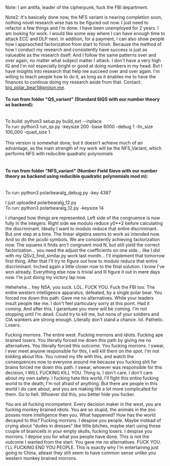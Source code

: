 Note: I am antifa, leader of the cipherpunk, fuck the FBI department. 

Note2: It's basically done now, the NFS variant is nearing completion soon, nothing novel research wise has to be figured out now. I just need to refactor a few things and I'm done.
I have been unemployed for 2 years. I am looking for work. I would like some way where I can have enough time to attack ECC and DLP next. In addition, for a payment, I can also show people how I appraoched factorization from start to finish. Because the method of how I conduct my research and consistently have success is just as valueable as the research itself. And I follow the same patterns over and over again, no matter what subject matter I attack. I don't have a very high IQ and I'm not especially bright or good at doing numbers in my head. But I have insights into research that help me succeed over and over again. I'm willing to teach people how to do it, as long as it enables me to have the finances to continue doing my research aside from that. Contact: big_polar_bear1@proton.me.

#### To run from folder "QS_variant" (Standard SIQS with our number theory as backend):</br></br>
To build: python3 setup.py build_ext --inplace</br>
To run: python3 run_qs.py -keysize 200 -base 6000 -debug 1 -lin_size 100_000 -quad_size 1</br></br>
This version is somewhat done, but it doesn't achieve much of an advantage, as the main strength of my work will be the NFS_Variant, which performs NFS with reducible quadratic polynomials<br><br>
#### To run from folder "NFS_variant" (Number Field Sieve with our number theory as backend using reducible quadratic polynomials mod m):</br></br>
To run: python3 polarbearalg_debug.py -key 4387 

I just uploaded polarbearalg_12.py</br>
To run: python3 polarbearalg_12.py -keysize 14</br>

I changed how things are represented. Left side of the congruence is now fully in the  integers. Right side we modulo reduce y0**2 before calculating the discriminant. Ideally I want to modulo reduce that entire discriminant. But one step at a time. The linear algebra seems to work as intended now. And so do the jacobi symbols. We are consistently achieving factorization now. The squares it finds arn't congruent mod N, but still yield the correct factorization... you need the adjust the coefficients on one side... like I did with my QSv3_find_similar.py work last month... I'll implement that tomorrow first thing. After that I'll try to figure out how to modulo reduce that entire discriminant. 
Inched again a little closer now to the final solution. I know I've won already. Everything else now is trivial and Ill figure it out in mere days now. I'm just doing my victory lap now. 

Hehehehe... hey NSA, you suck. LOL. FUCK YOU. Fuck the FBI too. The entire western intelligence apparatus, defeated, by a single polar bear. You forced me down this path. Gave me no alternatives. While your leaders insult people like me. I don't feel particulary sorry at this point. Had it coming. And after this, I garantuee you more will be coming. I'm not stopping until I'm dead. Could try to kill me, but none of your soldiers and CIA wankers are strong enough. Literally don't stand a chance. lol. Pathetic. Losers.

Fucking morrons. The entire west. Fucking morrons and idiots. Fucking ape brained losers. You literally forced me down this path by giving me no alternatives. You literally forced this outcome. You fucking morrons. I swear, I ever meet anyone responsible for this, I will kill them on the spot. I'm not kidding about this. You ruined my life with this, and watch the consequences now to everyone around me because you fucking shit for brains forced me down this path. I swear, whoever was responsible for this decision, I WILL FUCKING KILL YOU. 
Thing is, I don't care. I don't care about my own safety. I fucking hate this world, I'll fight this entire fucking world to the death, I'm not afraid of anything. But there are people in this world I do care about, and you are making life a lot more complicated for them. Go to hell. Whoever did this, you better hide you fucker.

You are all fucking incompetent. Every decision maker in the west, you are fucking monkey brained idiots. You are so stupid, the animals in the zoo posses more intelligence then you. What happened? How has the world decayed to this? Fucking morrons. I despise you people. Maybe instead of crying about "dudes in dresses" like little bitches, maybe start using those couple of braincells in your empty skulls, fucking losers. I despise you morrons. I depise you for what you people have done. This is not the outcome I wanted from the start. You gave me no alternatives. FUCK YOU. I'LL FUCKING END YOU PEOPLE. This is exactly why I'm entertaining just going to China, atleast they still seem to have common sense unlike you western monkey brained morrons.
